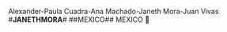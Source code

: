 Alexander-Paula Cuadra-Ana Machado-Janeth Mora-Juan Vivas
#**JANETHMORA**#
##MEXICO##
MEXICO :speak_no_evil:
